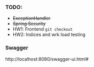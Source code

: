 
### TODO:
- ~~ExceptionHandler~~ 
- ~~Spring Security~~
- HW1: Frontend ``git checkout``
- HW2: Indices and wrk load testing

### Swagger
http://localhost:8080/swagger-ui.html#